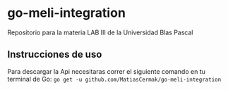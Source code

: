 # go-meli-integration
Repositorio para la materia LAB III de la Universidad Blas Pascal
## Instrucciones de uso
Para descargar la Api necesitaras correr el siguiente comando en tu terminal de Go:
`go get -u github.com/MatiasCermak/go-meli-integration`

<!--stackedit_data:
eyJoaXN0b3J5IjpbLTE2NzUxMzc1OSwyNTk4NzUwMDddfQ==
-->